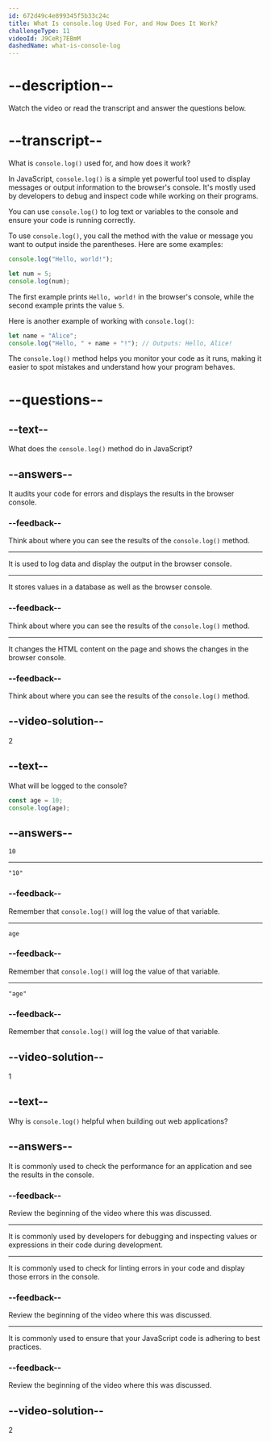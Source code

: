 ```yaml
---
id: 672d49c4e899345f5b33c24c
title: What Is console.log Used For, and How Does It Work?
challengeType: 11
videoId: J9CeRj7EBmM
dashedName: what-is-console-log
---
```


# --description--

Watch the video or read the transcript and answer the questions below.

# --transcript--

What is `console.log()` used for, and how does it work?

In JavaScript, `console.log()` is a simple yet powerful tool used to display messages or output information to the browser's console. It's mostly used by developers to debug and inspect code while working on their programs.

You can use `console.log()` to log text or variables to the console and ensure your code is running correctly.

To use `console.log()`, you call the method with the value or message you want to output inside the parentheses. Here are some examples:

```js
console.log("Hello, world!");

let num = 5;
console.log(num);
```

The first example prints `Hello, world!` in the browser's console, while the second example prints the value `5`.

Here is another example of working with `console.log()`:

```js
let name = "Alice";
console.log("Hello, " + name + "!"); // Outputs: Hello, Alice!
```

The `console.log()` method helps you monitor your code as it runs, making it easier to spot mistakes and understand how your program behaves.

# --questions--

## --text--

What does the `console.log()` method do in JavaScript?

## --answers--

It audits your code for errors and displays the results in the browser console.

### --feedback--

Think about where you can see the results of the `console.log()` method.

---

It is used to log data and display the output in the browser console.

---

It stores values in a database as well as the browser console.

### --feedback--

Think about where you can see the results of the `console.log()` method.

---

It changes the HTML content on the page and shows the changes in the browser console.

### --feedback--

Think about where you can see the results of the `console.log()` method.

## --video-solution--

2

## --text--

What will be logged to the console?

```js
const age = 10;
console.log(age);
```

## --answers--

`10`

---

`"10"`

### --feedback--

Remember that `console.log()` will log the value of that variable.

---

`age`

### --feedback--

Remember that `console.log()` will log the value of that variable.

---

`"age"`

### --feedback--

Remember that `console.log()` will log the value of that variable.

## --video-solution--

1

## --text--

Why is `console.log()` helpful when building out web applications?

## --answers--

It is commonly used to check the performance for an application and see the results in the console.

### --feedback--

Review the beginning of the video where this was discussed.

---

It is commonly used by developers for debugging and inspecting values or expressions in their code during development.

---

It is commonly used to check for linting errors in your code and display those errors in the console.

### --feedback--

Review the beginning of the video where this was discussed.

---

It is commonly used to ensure that your JavaScript code is adhering to best practices. 

### --feedback--

Review the beginning of the video where this was discussed.

## --video-solution--

2

